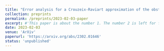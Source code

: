 ```yaml
---
title: "Error analysis for a Crouzeix-Raviart approximation of the obstacle problem"
collection: preprints
permalink: /preprints/2023-02-03-paper
excerpt: #'This paper is about the number 1. The number 2 is left for future work.'
date: 2023-02-03
venue: 'ArXiv'
paperurl: 'https://arxiv.org/abs/2302.01646'
status: 'unpublished'
---
```


